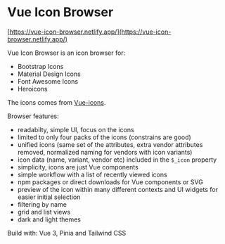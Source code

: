 # Vue Icon Browser

[https://vue-icon-browser.netlify.app/](https://vue-icon-browser.netlify.app/)

Vue Icon Browser is an icon browser for: 
- Bootstrap Icons 
- Material Design Icons
- Font Awesome Icons 
- Heroicons

The icons comes from [Vue-icons](https://github.com/maciejg-git/vue-icons).

Browser features:

- readabilty, simple UI, focus on the icons
- limited to only four packs of the icons (constrains are good)
- unified icons (same set of the attributes, extra vendor attributes removed, normalized naming for vendors with icon variants)
- icon data (name, variant, vendor etc) included in the `$_icon` property
- simplicity, icons are just Vue components
- simple workflow with a list of recently viewed icons
- npm packages or direct downloads for Vue components or SVG
- preview of the icon within many different contexts and UI widgets for easier initial selection
- filtering by name
- grid and list views
- dark and light themes

Build with: Vue 3, Pinia and Tailwind CSS

